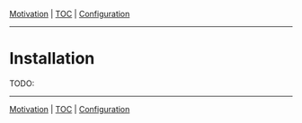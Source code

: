 [Motivation](motivation.md) | [TOC](README.md) | [Configuration](configuration.md)
- - -

# Installation

TODO:



- - -

[Motivation](motivation.md) | [TOC](README.md) | [Configuration](configuration.md)
